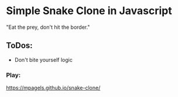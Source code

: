 # Simple Snake Clone in Javascript

"Eat the prey, don't hit the border."

## ToDos:

- Don't bite yourself logic

### Play:

https://mpagels.github.io/snake-clone/

